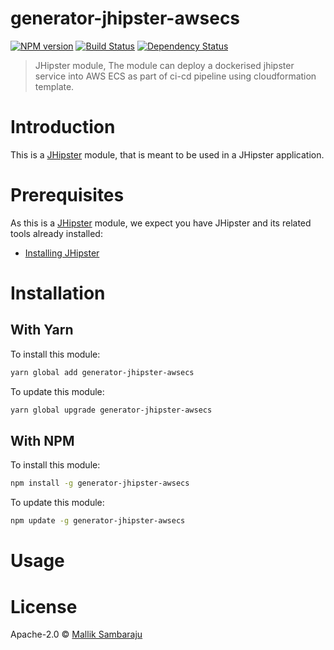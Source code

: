 # generator-jhipster-awsecs
[![NPM version][npm-image]][npm-url] [![Build Status][travis-image]][travis-url] [![Dependency Status][daviddm-image]][daviddm-url]
> JHipster module, The module can deploy a dockerised jhipster service into AWS ECS as part of ci-cd pipeline using cloudformation template.

# Introduction

This is a [JHipster](http://jhipster.github.io/) module, that is meant to be used in a JHipster application.

# Prerequisites

As this is a [JHipster](http://jhipster.github.io/) module, we expect you have JHipster and its related tools already installed:

- [Installing JHipster](https://jhipster.github.io/installation.html)

# Installation

## With Yarn

To install this module:

```bash
yarn global add generator-jhipster-awsecs
```

To update this module:

```bash
yarn global upgrade generator-jhipster-awsecs
```

## With NPM

To install this module:

```bash
npm install -g generator-jhipster-awsecs
```

To update this module:

```bash
npm update -g generator-jhipster-awsecs
```

# Usage

# License

Apache-2.0 © [Mallik Sambaraju]()


[npm-image]: https://img.shields.io/npm/v/generator-jhipster-awsecs.svg
[npm-url]: https://npmjs.org/package/generator-jhipster-awsecs
[travis-image]: https://travis-ci.org/msambaraju/generator-jhipster-awsecs.svg?branch=master
[travis-url]: https://travis-ci.org/msambaraju/generator-jhipster-awsecs
[daviddm-image]: https://david-dm.org/msambaraju/generator-jhipster-awsecs.svg?theme=shields.io
[daviddm-url]: https://david-dm.org/msambaraju/generator-jhipster-module
